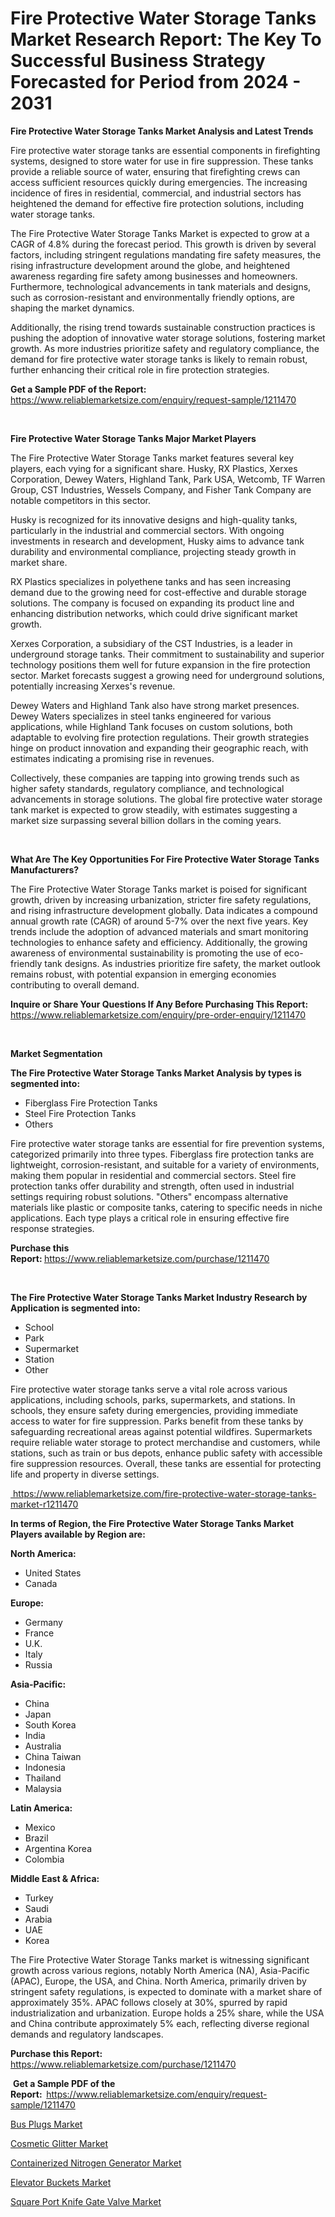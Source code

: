<p><h1>Fire Protective Water Storage Tanks Market Research Report: The Key To Successful Business Strategy Forecasted for Period from 2024 - 2031</h1></p><p><strong>Fire Protective Water Storage Tanks Market Analysis and Latest Trends</strong></p>
<p><p>Fire protective water storage tanks are essential components in firefighting systems, designed to store water for use in fire suppression. These tanks provide a reliable source of water, ensuring that firefighting crews can access sufficient resources quickly during emergencies. The increasing incidence of fires in residential, commercial, and industrial sectors has heightened the demand for effective fire protection solutions, including water storage tanks.</p><p>The Fire Protective Water Storage Tanks Market is expected to grow at a CAGR of 4.8% during the forecast period. This growth is driven by several factors, including stringent regulations mandating fire safety measures, the rising infrastructure development around the globe, and heightened awareness regarding fire safety among businesses and homeowners. Furthermore, technological advancements in tank materials and designs, such as corrosion-resistant and environmentally friendly options, are shaping the market dynamics. </p><p>Additionally, the rising trend towards sustainable construction practices is pushing the adoption of innovative water storage solutions, fostering market growth. As more industries prioritize safety and regulatory compliance, the demand for fire protective water storage tanks is likely to remain robust, further enhancing their critical role in fire protection strategies.</p></p>
<p><strong>Get a Sample PDF of the Report:&nbsp;</strong> <a href="https://www.reliablemarketsize.com/enquiry/request-sample/1211470?utm_campaign=1326&utm_medium=2&utm_source=Github&utm_content=ia&utm_term=05102024&utm_id=fire-protective-water-storage-tanks">https://www.reliablemarketsize.com/enquiry/request-sample/1211470</a></p>
<p>&nbsp;</p>
<p><strong>Fire Protective Water Storage Tanks Major Market Players</strong></p>
<p><p>The Fire Protective Water Storage Tanks market features several key players, each vying for a significant share. Husky, RX Plastics, Xerxes Corporation, Dewey Waters, Highland Tank, Park USA, Wetcomb, TF Warren Group, CST Industries, Wessels Company, and Fisher Tank Company are notable competitors in this sector.</p><p>Husky is recognized for its innovative designs and high-quality tanks, particularly in the industrial and commercial sectors. With ongoing investments in research and development, Husky aims to advance tank durability and environmental compliance, projecting steady growth in market share.</p><p>RX Plastics specializes in polyethene tanks and has seen increasing demand due to the growing need for cost-effective and durable storage solutions. The company is focused on expanding its product line and enhancing distribution networks, which could drive significant market growth.</p><p>Xerxes Corporation, a subsidiary of the CST Industries, is a leader in underground storage tanks. Their commitment to sustainability and superior technology positions them well for future expansion in the fire protection sector. Market forecasts suggest a growing need for underground solutions, potentially increasing Xerxes's revenue.</p><p>Dewey Waters and Highland Tank also have strong market presences. Dewey Waters specializes in steel tanks engineered for various applications, while Highland Tank focuses on custom solutions, both adaptable to evolving fire protection regulations. Their growth strategies hinge on product innovation and expanding their geographic reach, with estimates indicating a promising rise in revenues.</p><p>Collectively, these companies are tapping into growing trends such as higher safety standards, regulatory compliance, and technological advancements in storage solutions. The global fire protective water storage tank market is expected to grow steadily, with estimates suggesting a market size surpassing several billion dollars in the coming years.</p></p>
<p>&nbsp;</p>
<p><strong>What Are The Key Opportunities For Fire Protective Water Storage Tanks Manufacturers?</strong></p>
<p><p>The Fire Protective Water Storage Tanks market is poised for significant growth, driven by increasing urbanization, stricter fire safety regulations, and rising infrastructure development globally. Data indicates a compound annual growth rate (CAGR) of around 5-7% over the next five years. Key trends include the adoption of advanced materials and smart monitoring technologies to enhance safety and efficiency. Additionally, the growing awareness of environmental sustainability is promoting the use of eco-friendly tank designs. As industries prioritize fire safety, the market outlook remains robust, with potential expansion in emerging economies contributing to overall demand.</p></p>
<p><strong>Inquire or Share Your Questions If Any Before Purchasing This Report:</strong> <a href="https://www.reliablemarketsize.com/enquiry/pre-order-enquiry/1211470?utm_campaign=1326&utm_medium=2&utm_source=Github&utm_content=ia&utm_term=05102024&utm_id=fire-protective-water-storage-tanks">https://www.reliablemarketsize.com/enquiry/pre-order-enquiry/1211470</a></p>
<p>&nbsp;</p>
<p><strong>Market Segmentation</strong></p>
<p><strong>The Fire Protective Water Storage Tanks Market Analysis by types is segmented into:</strong></p>
<p><ul><li>Fiberglass Fire Protection Tanks</li><li>Steel Fire Protection Tanks</li><li>Others</li></ul></p>
<p><p>Fire protective water storage tanks are essential for fire prevention systems, categorized primarily into three types. Fiberglass fire protection tanks are lightweight, corrosion-resistant, and suitable for a variety of environments, making them popular in residential and commercial sectors. Steel fire protection tanks offer durability and strength, often used in industrial settings requiring robust solutions. "Others" encompass alternative materials like plastic or composite tanks, catering to specific needs in niche applications. Each type plays a critical role in ensuring effective fire response strategies.</p></p>
<p><strong>Purchase this Report:&nbsp;</strong><a href="https://www.reliablemarketsize.com/purchase/1211470?utm_campaign=1326&utm_medium=2&utm_source=Github&utm_content=ia&utm_term=05102024&utm_id=fire-protective-water-storage-tanks">https://www.reliablemarketsize.com/purchase/1211470</a></p>
<p>&nbsp;</p>
<p><strong>The Fire Protective Water Storage Tanks Market Industry Research by Application is segmented into:</strong></p>
<p><ul><li>School</li><li>Park</li><li>Supermarket</li><li>Station</li><li>Other</li></ul></p>
<p><p>Fire protective water storage tanks serve a vital role across various applications, including schools, parks, supermarkets, and stations. In schools, they ensure safety during emergencies, providing immediate access to water for fire suppression. Parks benefit from these tanks by safeguarding recreational areas against potential wildfires. Supermarkets require reliable water storage to protect merchandise and customers, while stations, such as train or bus depots, enhance public safety with accessible fire suppression resources. Overall, these tanks are essential for protecting life and property in diverse settings.</p></p>
<p><a href="https://www.reliablemarketsize.com/fire-protective-water-storage-tanks-market-r1211470?utm_campaign=1326&utm_medium=2&utm_source=Github&utm_content=ia&utm_term=05102024&utm_id=fire-protective-water-storage-tanks">&nbsp;https://www.reliablemarketsize.com/fire-protective-water-storage-tanks-market-r1211470</a></p>
<p><strong>In terms of Region, the Fire Protective Water Storage Tanks Market Players available by Region are:</strong></p>
<p>
    <p> <strong> North America: </strong>
        <ul>
            <li>United States</li>
            <li>Canada</li>
        </ul>
        </p> 
    <p> <strong> Europe: </strong>
        <ul>
            <li>Germany</li>
            <li>France</li>
            <li>U.K.</li>
            <li>Italy</li>
            <li>Russia</li>
        </ul>
        </p> 
    <p> <strong> Asia-Pacific: </strong>
        <ul>
            <li>China</li>
            <li>Japan</li>
            <li>South Korea</li>
            <li>India</li>
            <li>Australia</li>
            <li>China Taiwan</li>
            <li>Indonesia</li>
            <li>Thailand</li>
            <li>Malaysia</li>
        </ul>
        </p> 
    <p> <strong> Latin America: </strong>
        <ul>
            <li>Mexico</li>
            <li>Brazil</li>
            <li>Argentina Korea</li>
            <li>Colombia</li>
        </ul>
        </p> 
    <p> <strong> Middle East & Africa: </strong>
        <ul>
            <li>Turkey</li>
            <li>Saudi</li>
            <li>Arabia</li>
            <li>UAE</li>
            <li>Korea</li>
        </ul>
    </p>
    </p>
<p><p>The Fire Protective Water Storage Tanks market is witnessing significant growth across various regions, notably North America (NA), Asia-Pacific (APAC), Europe, the USA, and China. North America, primarily driven by stringent safety regulations, is expected to dominate with a market share of approximately 35%. APAC follows closely at 30%, spurred by rapid industrialization and urbanization. Europe holds a 25% share, while the USA and China contribute approximately 5% each, reflecting diverse regional demands and regulatory landscapes.</p></p>
<p><strong>Purchase this Report: </strong><a href="https://www.reliablemarketsize.com/purchase/1211470?utm_campaign=1326&utm_medium=2&utm_source=Github&utm_content=ia&utm_term=05102024&utm_id=fire-protective-water-storage-tanks">https://www.reliablemarketsize.com/purchase/1211470</a></p>
<p>&nbsp;<strong>Get a Sample PDF of the Report:&nbsp;&nbsp;</strong><a href="https://www.reliablemarketsize.com/enquiry/request-sample/1211470?utm_campaign=1326&utm_medium=2&utm_source=Github&utm_content=ia&utm_term=05102024&utm_id=fire-protective-water-storage-tanks">https://www.reliablemarketsize.com/enquiry/request-sample/1211470</a></p>
<p><strong></strong></p>
<p><p><a href="https://www.linkedin.com/pulse/disruption-innovation-bus-plugs-industry-market-analysis-future-f1ole?utm_campaign=1326&utm_medium=2&utm_source=Github&utm_content=ia&utm_term=05102024&utm_id=fire-protective-water-storage-tanks">Bus Plugs Market</a></p><p><a href="https://www.linkedin.com/pulse/cosmetic-glitter-ecosystem-mapping-innovation-value-chains-2024-2031-4narc?utm_campaign=1326&utm_medium=2&utm_source=Github&utm_content=ia&utm_term=05102024&utm_id=fire-protective-water-storage-tanks">Cosmetic Glitter Market</a></p><p><a href="https://www.linkedin.com/pulse/containerized-nitrogen-generator-industry-forecast-market-uef2c?utm_campaign=1326&utm_medium=2&utm_source=Github&utm_content=ia&utm_term=05102024&utm_id=fire-protective-water-storage-tanks">Containerized Nitrogen Generator Market</a></p><p><a href="https://www.linkedin.com/pulse/elevator-buckets-spectrum-usage-patterns-sector-evolution-et89c?utm_campaign=1326&utm_medium=2&utm_source=Github&utm_content=ia&utm_term=05102024&utm_id=fire-protective-water-storage-tanks">Elevator Buckets Market</a></p><p><a href="https://www.linkedin.com/pulse/in-depth-square-port-knife-gate-valve-market-review-size-share-nvr8c?utm_campaign=1326&utm_medium=2&utm_source=Github&utm_content=ia&utm_term=05102024&utm_id=fire-protective-water-storage-tanks">Square Port Knife Gate Valve Market</a></p></p>